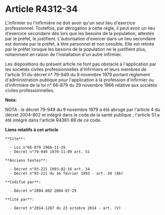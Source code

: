 # Article R4312-34

L'infirmier ou l'infirmière ne doit avoir qu'un seul lieu d'exercice professionnel. Toutefois, par dérogation à cette règle,
il peut avoir un lieu d'exercice secondaire dès lors que les besoins de la population, attestés par le préfet, le justifient.
L'autorisation d'exercer dans un lieu secondaire est donnée par le préfet, à titre personnel et non cessible. Elle est
retirée par le préfet lorsque les besoins de la population ne le justifient plus, notamment en raison de l'installation d'un
autre infirmier.

Les dispositions du présent article ne font pas obstacle à l'application par les sociétés civiles professionnelles
d'infirmiers et leurs membres de l'article 51 du décret n° 79-949 du 9 novembre 1979 portant règlement d'administration
publique pour l'application à la profession d'infirmier ou d'infirmière de la loi n° 66-879 du 29 novembre 1966 relative aux
sociétés civiles professionnelles.

**Nota:**

NOTA : le décret 79-949 du 9 novembre 1979 a été abrogé par l'article 4 du décret 2004-802 et intègré dans le code de la
santé publique ; l'article 51 a été intégré dans l'article R4381-88 de ce code.

**Liens relatifs à cet article**

	**Cite**:

	  - Loi n°66-879 1966-11-29
	  - Décret n°79-949 1979-11-09 art. 51

	**Anciens textes**:

	  - Décret n°93-221 1993-02-16 art. 34
	  - Décret n°93-221 du 16 février 1993 - art. 34 (Ab)

	**Codifié par**:

	  - Décret n°2004-802 2004-07-29

	**Cité par**:

	  - Décret n°2014-1287 du 23 octobre 2014 - art. (V)
